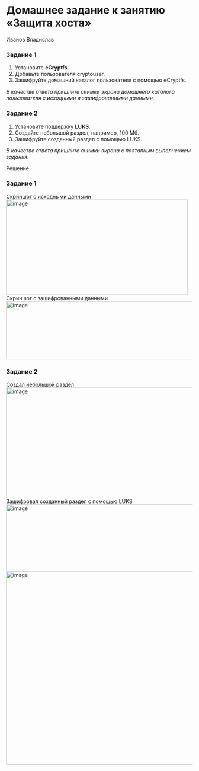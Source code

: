 # Домашнее задание к занятию  «Защита хоста»
Иванов Владислав


### Задание 1

1. Установите **eCryptfs**.
2. Добавьте пользователя cryptouser.
3. Зашифруйте домашний каталог пользователя с помощью eCryptfs.


*В качестве ответа  пришлите снимки экрана домашнего каталога пользователя с исходными и зашифрованными данными.*  

### Задание 2

1. Установите поддержку **LUKS**.
2. Создайте небольшой раздел, например, 100 Мб.
3. Зашифруйте созданный раздел с помощью LUKS.

*В качестве ответа пришлите снимки экрана с поэтапным выполнением задания.*


Решение 

### Задание 1

Скриншот с исходными данными
<img width="490" height="257" alt="image" src="https://github.com/user-attachments/assets/ee0fae41-7062-408d-89f3-11ec1d4e69ed" />
Скриншот с зашифрованными данными
<img width="721" height="157" alt="image" src="https://github.com/user-attachments/assets/e47d19be-395e-4817-99dc-7c2c8e6d52f4" />


### Задание 2

Создал небольшой раздел
<img width="776" height="298" alt="image" src="https://github.com/user-attachments/assets/6dd606cd-94d1-4978-ad14-bcf1219738d7" />
Зашифровал созданный раздел с помощью LUKS
<img width="688" height="180" alt="image" src="https://github.com/user-attachments/assets/3a087820-354d-4428-880f-69853a21fa02" />
<img width="719" height="523" alt="image" src="https://github.com/user-attachments/assets/7118c160-cd9b-4ba8-b3b0-684df60dd0d0" />




